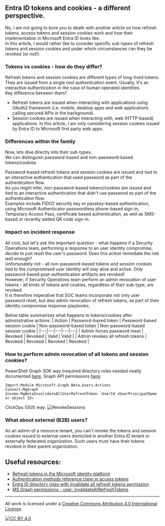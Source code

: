 ## Entra ID tokens and cookies - a different perspective.

No, I am not going to bore you to death with another article on how refresh tokens, access tokens and session cookies work and how their implementation in Microsoft Entra ID looks like.<br>
In this article, I would rather like to consider specific sub-types of refresh tokens and session cookies and under which circumstances can they be revoked (or not!).

### Tokens vs cookies - how do they differ?
Refresh tokens and session cookies are different types of long-lived tokens.<br> 
They are issued from a single root authentication event. Usually, it's an interactive authentication in the case of human operated identities.<br>
Key difference between them?<br>
- Refresh tokens are issued when interacting with applications using OAuth2 framework (i.e. mobile, desktop apps and web applications calling secured APIs in the background).<br>
- Session cookies are issued when interacting with, web (HTTP-based) applications. In this article, I am only considering session cookies issued by Entra ID to Microsoft first party web apps.<br>

### Differences within the family
Now, lets dive directly into their sub-types.<br>
We can distinguish password-based and non-password-based tokens/cookies. 

Password-based refresh tokens and session cookies are issued and tied to an interactive authentication that used password as part of the authentication flow.<br>
As you might infer, non-password-based tokens/cookies are issued and tied to an interactive authentication that didn't use password as part of the authentication flow.<br>
Examples include FIDO2 security key or passkey-based authentication, using Microsoft Authenticator passwordless phone-based sign-in, Temporary Access Pass, certificate based authentication, as well as SMS-based or recently added QR code sign-in.<br>

### Impact on incident response
All cool, but let's ask the important question - what happens if a Security Operations team, performing a response to an user identity compromise, decide to just reset the user's password. Does this action remediate the risk well enough?<br>
Unfortunately not - all non-password-based tokens and session cookies tied to the compromised user identity will stay alive and active. Only password-based post-authentication artifacts are revoked!<br>
However, if Security Operations team perform an admin revocation of user tokens - all kinds of tokens and cookies, regardless of their sub-type, are revoked.<br>
It is therefore imperative that SOC teams incorporate not only user password reset, but also admin revocation of refresh tokens, as part of their identity compromise response playbooks.<br>

Below table summarizes what happens to tokens/cookies after administrative actions:
| Action | Password-based token | Password-based session cookie | Non-password-based token | Non-password-based session cookie |
|---|---|---|---|---|
| Admin forces password reset | Revoked  | Revoked  | Valid | Valid |
| Admin revokes all refresh tokens | Revoked  | Revoked  | Revoked  | Revoked  |

### How to perform admin revocation of all tokens and session cookies?

PowerShell Graph SDK way (required directory roles needed neatly documented [here](https://www.azadvertizer.net/azentraidroleactions/microsoft.directory_users_invalidateallrefreshtokens.html), Graph API permissions [here](https://learn.microsoft.com/en-us/graph/api/user-invalidateallrefreshtokens?view=graph-rest-beta&tabs=http#permissions]):

```
Import-Module Microsoft.Graph.Beta.Users.Actions
Connect-MgGraph
Invoke-MgBetaInvalidateAllUserRefreshToken -UserId <UserPrincipalName or object ID>
```

ClickOps (GUI) way:
![RevokeSessions](https://github.com/user-attachments/assets/22f26806-ea13-4d1f-a734-003830bfc64e)


### What about external (B2B) users? 
As an admin of a resource tenant, you can't revoke the tokens and session cookies issued to external users domiciled in another Entra ID tenant or externally federated organization. Such users must have their tokens revoked in their parent organization.

## Useful resources:

- [Refresh tokens in the Microsoft identity platform](https://learn.microsoft.com/en-us/entra/identity-platform/refresh-tokens)
- [Authentication methods reference claim in access tokens](https://learn.microsoft.com/en-us/entra/identity-platform/access-token-claims-reference#amr-claim)
- [Entra ID directory roles with invalidate all refresh tokens permission](https://www.azadvertizer.net/azentraidroleactions/microsoft.directory_users_invalidateallrefreshtokens.html)
- [MS Graph permissions - user: invalidateAllRefreshTokens](https://learn.microsoft.com/en-us/graph/api/user-invalidateallrefreshtokens?view=graph-rest-beta&tabs=http#permissions)

-------------------------------------------------------------------------------------------
All work is licensed under a [Creative Commons Attribution 4.0 International License][cc-by].

[![CC BY 4.0][cc-by-image]][cc-by]

[cc-by]: http://creativecommons.org/licenses/by/4.0/
[cc-by-image]: https://i.creativecommons.org/l/by/4.0/88x31.png
[cc-by-shield]: https://img.shields.io/badge/License-CC%20BY%204.0-lightgrey.svg

